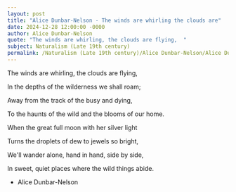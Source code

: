 ```yaml
---
layout: post
title: "Alice Dunbar-Nelson - The winds are whirling the clouds are"
date: 2024-12-28 12:00:00 -0000
author: Alice Dunbar-Nelson
quote: "The winds are whirling, the clouds are flying,  "
subject: Naturalism (Late 19th century)
permalink: /Naturalism (Late 19th century)/Alice Dunbar-Nelson/Alice Dunbar-Nelson - The winds are whirling the clouds are
---
```


The winds are whirling, the clouds are flying,  

In the depths of the wilderness we shall roam;  

Away from the track of the busy and dying,  

To the haunts of the wild and the blooms of our home.


When the great full moon with her silver light  

Turns the droplets of dew to jewels so bright,

We'll wander alone, hand in hand, side by side,  

In sweet, quiet places where the wild things abide.

- Alice Dunbar-Nelson
